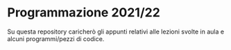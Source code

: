 # Programmazione 2021/22
Su questa repository caricherò gli appunti relativi alle lezioni svolte in aula e alcuni programmi/pezzi di codice.
